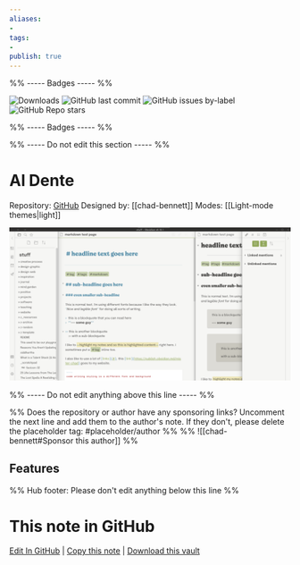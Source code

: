 ```yaml
---
aliases:
- 
tags: 
- 
publish: true
---
```


%% ----- Badges ----- %%

![Downloads](https://img.shields.io/badge/downloads-3007-573E7A?style=for-the-badge&logo=)
![GitHub last commit](https://img.shields.io/github/last-commit/chad-bennett/al-dente-obsidian-theme?color=573E7A&label=last%20update&logo=github&style=for-the-badge)
![GitHub issues by-label](https://img.shields.io/github/issues/chad-bennett/al-dente-obsidian-theme/help%20wanted?color=573E7A&logo=github&style=for-the-badge) 
![GitHub Repo stars](https://img.shields.io/github/stars/chad-bennett/al-dente-obsidian-theme?color=573E7A&logo=github&style=for-the-badge)

%% ----- Badges ----- %%

%% ----- Do not edit this section ----- %%

# Al Dente

Repository: [GitHub](https://github.com/chad-bennett/al-dente-obsidian-theme)
Designed by: [[chad-bennett]]
Modes: [[Light-mode themes|light]]



![screenshot](https://github.com/chad-bennett/al-dente-obsidian-theme/raw/master/aldente-screenshot.png)

%% ----- Do not edit anything above this line ----- %% 

%% Does the repository or author have any sponsoring links? Uncomment the next line and add them to the author's note. If they don't, please delete the placeholder tag: #placeholder/author %%
%% ![[chad-bennett#Sponsor this author]] %%


## Features



%% Hub footer: Please don't edit anything below this line %%

# This note in GitHub

<span class="git-footer">[Edit In GitHub](https://github.dev/obsidian-community/obsidian-hub/blob/main/02%20-%20Community%20Expansions/02.05%20All%20Community%20Expansions/Themes/Al%20Dente.md "git-hub-edit-note") | [Copy this note](https://raw.githubusercontent.com/obsidian-community/obsidian-hub/main/02%20-%20Community%20Expansions/02.05%20All%20Community%20Expansions/Themes/Al%20Dente.md "git-hub-copy-note") | [Download this vault](https://github.com/obsidian-community/obsidian-hub/archive/refs/heads/main.zip "git-hub-download-vault") </span>
